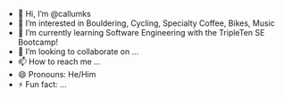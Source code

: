 - 👋 Hi, I’m @callumks
- 👀 I’m interested in Bouldering, Cycling, Specialty Coffee, Bikes, Music
- 🌱 I’m currently learning Software Engineering with the TripleTen SE Bootcamp!
- 💞️ I’m looking to collaborate on ...
- 📫 How to reach me ...
- 😄 Pronouns: He/Him
- ⚡ Fun fact: ...

<!---
callumks/callumks is a ✨ special ✨ repository because its `README.md` (this file) appears on your GitHub profile.
You can click the Preview link to take a look at your changes.
--->
